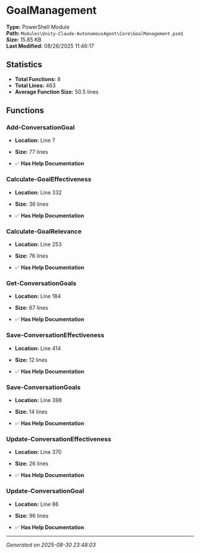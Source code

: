 # GoalManagement

**Type:** PowerShell Module  
**Path:** `Modules\Unity-Claude-AutonomousAgent\Core\GoalManagement.psm1`  
**Size:** 15.85 KB  
**Last Modified:** 08/26/2025 11:46:17  

## Statistics

- **Total Functions:** 8
- **Total Lines:** 463
- **Average Function Size:** 50.5 lines

## Functions


### Add-ConversationGoal

- **Location:** Line 7
- **Size:** 77 lines

- ✅ **Has Help Documentation** 
### Calculate-GoalEffectiveness

- **Location:** Line 332
- **Size:** 36 lines

- ✅ **Has Help Documentation** 
### Calculate-GoalRelevance

- **Location:** Line 253
- **Size:** 76 lines

- ✅ **Has Help Documentation** 
### Get-ConversationGoals

- **Location:** Line 184
- **Size:** 67 lines

- ✅ **Has Help Documentation** 
### Save-ConversationEffectiveness

- **Location:** Line 414
- **Size:** 12 lines

- ✅ **Has Help Documentation** 
### Save-ConversationGoals

- **Location:** Line 398
- **Size:** 14 lines

- ✅ **Has Help Documentation** 
### Update-ConversationEffectiveness

- **Location:** Line 370
- **Size:** 26 lines

- ✅ **Has Help Documentation** 
### Update-ConversationGoal

- **Location:** Line 86
- **Size:** 96 lines

- ✅ **Has Help Documentation**

---
*Generated on 2025-08-30 23:48:03*
